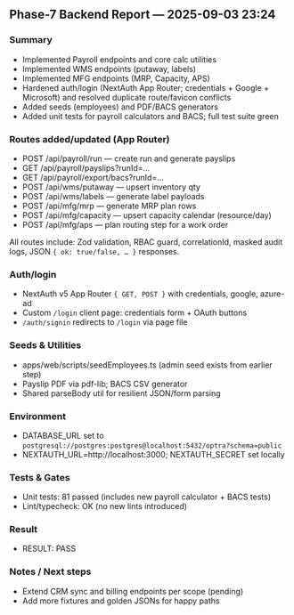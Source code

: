 ## Phase-7 Backend Report — 2025-09-03 23:24

### Summary
- Implemented Payroll endpoints and core calc utilities
- Implemented WMS endpoints (putaway, labels)
- Implemented MFG endpoints (MRP, Capacity, APS)
- Hardened auth/login (NextAuth App Router; credentials + Google + Microsoft) and resolved duplicate route/favicon conflicts
- Added seeds (employees) and PDF/BACS generators
- Added unit tests for payroll calculators and BACS; full test suite green

### Routes added/updated (App Router)
- POST /api/payroll/run — create run and generate payslips
- GET  /api/payroll/payslips?runId=…
- GET  /api/payroll/export/bacs?runId=…
- POST /api/wms/putaway — upsert inventory qty
- POST /api/wms/labels — generate label payloads
- POST /api/mfg/mrp — generate MRP plan rows
- POST /api/mfg/capacity — upsert capacity calendar (resource/day)
- POST /api/mfg/aps — plan routing step for a work order

All routes include: Zod validation, RBAC guard, correlationId, masked audit logs, JSON `{ ok: true/false, … }` responses.

### Auth/login
- NextAuth v5 App Router `{ GET, POST }` with credentials, google, azure-ad
- Custom `/login` client page: credentials form + OAuth buttons
- `/auth/signin` redirects to `/login` via page file

### Seeds & Utilities
- apps/web/scripts/seedEmployees.ts (admin seed exists from earlier step)
- Payslip PDF via pdf-lib; BACS CSV generator
- Shared parseBody util for resilient JSON/form parsing

### Environment
- DATABASE_URL set to `postgresql://postgres:postgres@localhost:5432/optra?schema=public`
- NEXTAUTH_URL=http://localhost:3000; NEXTAUTH_SECRET set locally

### Tests & Gates
- Unit tests: 81 passed (includes new payroll calculator + BACS tests)
- Lint/typecheck: OK (no new lints introduced)

### Result
- RESULT: PASS

### Notes / Next steps
- Extend CRM sync and billing endpoints per scope (pending)
- Add more fixtures and golden JSONs for happy paths


